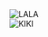
<div class="clearfix">
  <div class="img-container">
  <img src="https://i.pinimg.com/736x/e6/ab/6a/e6ab6a3af600888cd25ee15ac17a2aed.jpg" alt="LALA">
  </div>
  <div class="img-container">
  <img src="https://i.pinimg.com/564x/0a/0b/65/0a0b65024aa3c4742b299ad31160de47.jpg" alt="KIKI">
  </div>
</div>
